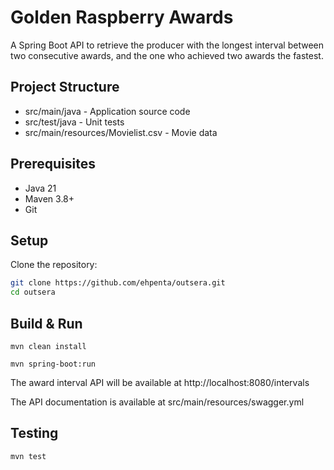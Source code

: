 # Golden Raspberry Awards

A Spring Boot API to retrieve the producer with the longest interval between two consecutive awards, and the one who achieved two awards the fastest.

## Project Structure
- src/main/java - Application source code
- src/test/java - Unit tests
- src/main/resources/Movielist.csv - Movie data

## Prerequisites

- Java 21
- Maven 3.8+
- Git

## Setup

Clone the repository:

```sh
git clone https://github.com/ehpenta/outsera.git
cd outsera
```
## Build & Run
`mvn clean install`

`mvn spring-boot:run`

The award interval API will be available at http://localhost:8080/intervals

The API documentation is available at src/main/resources/swagger.yml

## Testing

`mvn test`

